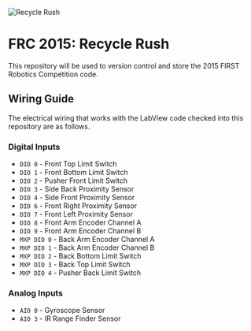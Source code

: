 ![Recycle Rush](http://www.usfirst.org/sites/default/files/uploadedFiles/About_Us/Media_Center/FRC_Assets/RecycleRush-thumb.jpg)
# FRC 2015: Recycle Rush
This repository will be used to version control and store the 2015 FIRST Robotics Competition code.  

## Wiring Guide 
The electrical wiring that works with the LabView code checked into this repository are as follows. 

### Digital Inputs
* `DIO 0` - Front Top Limit Switch 
* `DIO 1` - Front Bottom Limit Switch
* `DIO 2` - Pusher Front Limit Switch
* `DIO 3` - Side Back Proximity Sensor
* `DIO 4` - Side Front Proximity Sensor
* `DIO 6` - Front Right Proximity Sensor
* `DIO 7` - Front Left Proximity Sensor
* `DIO 8` - Front Arm Encoder Channel A
* `DIO 9` - Front Arm Encoder Channel B
* `MXP DIO 0` - Back Arm Encoder Channel A
* `MXP DIO 1` - Back Arm Encoder Channel B
* `MXP DIO 2` - Back Bottom Limit Switch
* `MXP DIO 3` - Back Top Limit Switch
* `MXP DIO 4` - Pusher Back Limit Switch

### Analog Inputs
* `AIO 0` - Gyroscope Sensor
* `AIO 3` - IR Range Finder Sensor
